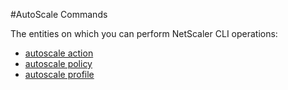 #AutoScale Commands

The entities on which you can perform NetScaler CLI operations:
<ul><li><a href="../../autoscale/autoscale-action/autoscale-action">autoscale action</a></li><li><a href="../../autoscale/autoscale-policy/autoscale-policy">autoscale policy</a></li><li><a href="../../autoscale/autoscale-profile/autoscale-profile">autoscale profile</a></li></ul>



